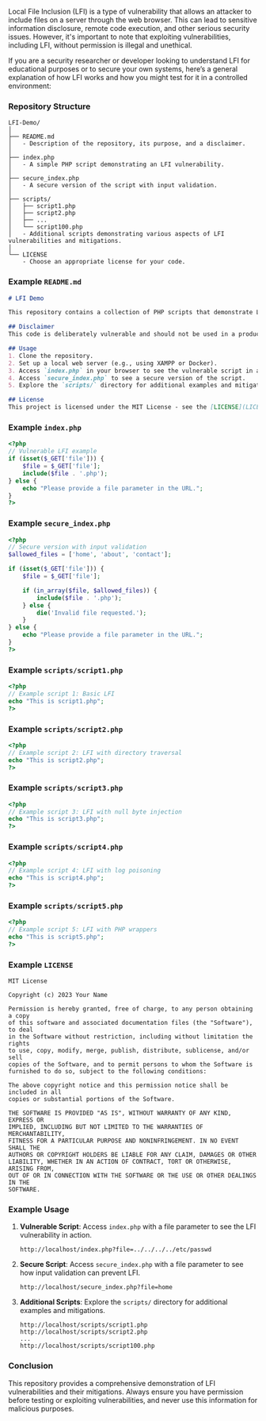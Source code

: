 Local File Inclusion (LFI) is a type of vulnerability that allows an attacker to include files on a server through the web browser. This can lead to sensitive information disclosure, remote code execution, and other serious security issues. However, it's important to note that exploiting vulnerabilities, including LFI, without permission is illegal and unethical.

If you are a security researcher or developer looking to understand LFI for educational purposes or to secure your own systems, here’s a general explanation of how LFI works and how you might test for it in a controlled environment:

### Repository Structure
```
LFI-Demo/
│
├── README.md
│   - Description of the repository, its purpose, and a disclaimer.
│
├── index.php
│   - A simple PHP script demonstrating an LFI vulnerability.
│
├── secure_index.php
│   - A secure version of the script with input validation.
│
├── scripts/
│   ├── script1.php
│   ├── script2.php
│   ├── ...
│   └── script100.php
│   - Additional scripts demonstrating various aspects of LFI vulnerabilities and mitigations.
│
└── LICENSE
    - Choose an appropriate license for your code.
```

### Example `README.md`
```markdown
# LFI Demo

This repository contains a collection of PHP scripts that demonstrate Local File Inclusion (LFI) vulnerabilities and their mitigations. It is intended for educational purposes only.

## Disclaimer
This code is deliberately vulnerable and should not be used in a production environment. It is provided for educational purposes to help developers understand and mitigate LFI vulnerabilities.

## Usage
1. Clone the repository.
2. Set up a local web server (e.g., using XAMPP or Docker).
3. Access `index.php` in your browser to see the vulnerable script in action.
4. Access `secure_index.php` to see a secure version of the script.
5. Explore the `scripts/` directory for additional examples and mitigations.

## License
This project is licensed under the MIT License - see the [LICENSE](LICENSE) file for details.
```

### Example `index.php`
```php
<?php
// Vulnerable LFI example
if (isset($_GET['file'])) {
    $file = $_GET['file'];
    include($file . '.php');
} else {
    echo "Please provide a file parameter in the URL.";
}
?>
```

### Example `secure_index.php`
```php
<?php
// Secure version with input validation
$allowed_files = ['home', 'about', 'contact'];

if (isset($_GET['file'])) {
    $file = $_GET['file'];

    if (in_array($file, $allowed_files)) {
        include($file . '.php');
    } else {
        die('Invalid file requested.');
    }
} else {
    echo "Please provide a file parameter in the URL.";
}
?>
```

### Example `scripts/script1.php`
```php
<?php
// Example script 1: Basic LFI
echo "This is script1.php";
?>
```

### Example `scripts/script2.php`
```php
<?php
// Example script 2: LFI with directory traversal
echo "This is script2.php";
?>
```

### Example `scripts/script3.php`
```php
<?php
// Example script 3: LFI with null byte injection
echo "This is script3.php";
?>
```

### Example `scripts/script4.php`
```php
<?php
// Example script 4: LFI with log poisoning
echo "This is script4.php";
?>
```

### Example `scripts/script5.php`
```php
<?php
// Example script 5: LFI with PHP wrappers
echo "This is script5.php";
?>
```

### Example `LICENSE`
```plaintext
MIT License

Copyright (c) 2023 Your Name

Permission is hereby granted, free of charge, to any person obtaining a copy
of this software and associated documentation files (the "Software"), to deal
in the Software without restriction, including without limitation the rights
to use, copy, modify, merge, publish, distribute, sublicense, and/or sell
copies of the Software, and to permit persons to whom the Software is
furnished to do so, subject to the following conditions:

The above copyright notice and this permission notice shall be included in all
copies or substantial portions of the Software.

THE SOFTWARE IS PROVIDED "AS IS", WITHOUT WARRANTY OF ANY KIND, EXPRESS OR
IMPLIED, INCLUDING BUT NOT LIMITED TO THE WARRANTIES OF MERCHANTABILITY,
FITNESS FOR A PARTICULAR PURPOSE AND NONINFRINGEMENT. IN NO EVENT SHALL THE
AUTHORS OR COPYRIGHT HOLDERS BE LIABLE FOR ANY CLAIM, DAMAGES OR OTHER
LIABILITY, WHETHER IN AN ACTION OF CONTRACT, TORT OR OTHERWISE, ARISING FROM,
OUT OF OR IN CONNECTION WITH THE SOFTWARE OR THE USE OR OTHER DEALINGS IN THE
SOFTWARE.
```

### Example Usage
1. **Vulnerable Script**: Access `index.php` with a file parameter to see the LFI vulnerability in action.
   ```
   http://localhost/index.php?file=../../../../etc/passwd
   ```

2. **Secure Script**: Access `secure_index.php` with a file parameter to see how input validation can prevent LFI.
   ```
   http://localhost/secure_index.php?file=home
   ```

3. **Additional Scripts**: Explore the `scripts/` directory for additional examples and mitigations.
   ```
   http://localhost/scripts/script1.php
   http://localhost/scripts/script2.php
   ...
   http://localhost/scripts/script100.php
   ```

### Conclusion
This repository provides a comprehensive demonstration of LFI vulnerabilities and their mitigations. Always ensure you have permission before testing or exploiting vulnerabilities, and never use this information for malicious purposes.
